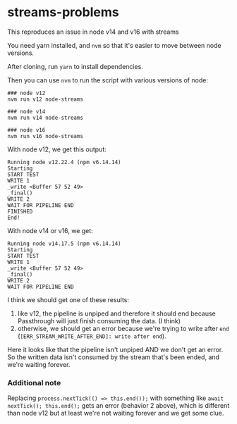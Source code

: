 # streams-problems
This reproduces an issue in node v14 and v16 with streams

You need yarn installed, and `nvm` so that it's easier to move between node versions.

After cloning, run `yarn` to install dependencies.

Then you can use `nvm` to run the script with various versions of node:
```
### node v12
nvm run v12 node-streams

### node v14
nvm run v14 node-streams

### node v16
nvm run v16 node-streams
```

With node v12, we get this output:
```
Running node v12.22.4 (npm v6.14.14)
Starting
START TEST
WRITE 1
_write <Buffer 57 52 49>
_final()
WRITE 2
WAIT FOR PIPELINE END
FINISHED
End!
```

With node v14 or v16, we get:
```
Running node v14.17.5 (npm v6.14.14)
Starting
START TEST
WRITE 1
_write <Buffer 57 52 49>
_final()
WRITE 2
WAIT FOR PIPELINE END
```

I think we should get one of these results:
1. like v12, the pipeline is unpiped and therefore it should end because Passthrough will just finish consuming the data. (I think)
2. otherwise, we should get an error because we're trying to write after `end` (`[ERR_STREAM_WRITE_AFTER_END]: write after end`).

Here it looks like that the pipeline isn't unpiped AND we don't get an error. So the written data isn't consumed by the stream that's been ended, and we're waiting forever.

### Additional note
Replacing `process.nextTick(() => this.end());` with something like `await nextTick(); this.end();` gets an error (behavior 2 above), which is different than node v12 but at least we're not waiting forever and we get some clue.
